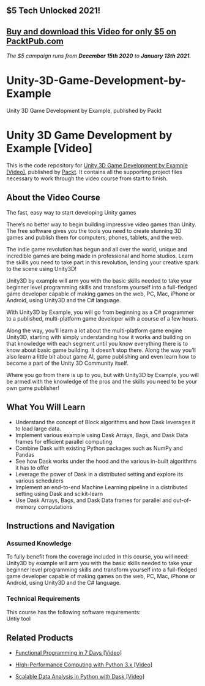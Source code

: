 ## $5 Tech Unlocked 2021!
[Buy and download this Video for only $5 on PacktPub.com](https://www.packtpub.com/product/unity-3d-game-development-by-example-video/9781849695305)
-----
*The $5 campaign         runs from __December 15th 2020__ to __January 13th 2021.__*

# Unity-3D-Game-Development-by-Example
Unity 3D Game Development by Example, published by Packt
# Unity 3D Game Development by Example [Video]
This is the code repository for [Unity 3D Game Development by Example [Video]](https://www.packtpub.com/game-development/unity-3d-game-development-example-video?utm_source=github&utm_medium=repository&utm_campaign=9781849695305), published by [Packt](https://www.packtpub.com/?utm_source=github). It contains all the supporting project files necessary to work through the video course from start to finish.
## About the Video Course
The fast, easy way to start developing Unity games

There’s no better way to begin building impressive video games than Unity. The free software gives you the tools you need to create stunning 3D games and publish them for computers, phones, tablets, and the web.

The indie game revolution has begun and all over the world, unique and incredible games are being made in professional and home studios. Learn the skills you need to take part in this revolution, lending your creative spark to the scene using Unity3D! 

Unity3D by example will arm you with the basic skills needed to take your beginner level programming skills and transform yourself into a full-fledged game developer capable of making games on the web, PC, Mac, iPhone or Android, using Unity3D and the C# language.

With Unity3D by Example, you will go from beginning as a C# programmer to a published, multi-platform game developer with a course of a few hours. 

Along the way, you’ll learn a lot about the multi-platform game engine Unity3D, starting with simply understanding how it works and building on that knowledge with each segment until you know everything there is to know about basic game building. It doesn’t stop there. Along the way you’ll also learn a little bit about game AI, game publishing and even learn how to become a part of the Unity 3D Community itself.

Where you go from there is up to you, but with Unity3D by Example, you will be armed with the knowledge of the pros and the skills you need to be your own game publisher!

<H2>What You Will Learn</H2>
<DIV class=book-info-will-learn-text>
<UL>
<LI>Understand the concept of Block algorithms and how Dask leverages it to load large data. 
<LI>Implement various example using Dask Arrays, Bags, and Dask Data frames for efficient parallel computing 
<LI>Combine Dask with existing Python packages such as NumPy and Pandas 
<LI>See how Dask works under the hood and the various in-built algorithms it has to offer 
<LI>Leverage the power of Dask in a distributed setting and explore its various schedulers 
<LI>Implement an end-to-end Machine Learning pipeline in a distributed setting using Dask and scikit-learn 
<LI>Use Dask Arrays, Bags, and Dask Data frames for parallel and out-of-memory computations </LI></UL></DIV>

## Instructions and Navigation
### Assumed Knowledge
To fully benefit from the coverage included in this course, you will need:<br/>
Unity3D by example will arm you with the basic skills needed to take your beginner level programming skills and transform yourself into a full-fledged game developer capable of making games on the web, PC, Mac, iPhone or Android, using Unity3D and the C# language.
### Technical Requirements
This course has the following software requirements:<br/>
Untiy tool

## Related Products
* [Functional Programming in 7 Days [Video]](https://www.packtpub.com/application-development/functional-programming-7-days-video?utm_source=github&utm_medium=repository&utm_campaign=9781788990295)

* [High-Performance Computing with Python 3.x [Video]](https://www.packtpub.com/application-development/high-performance-computing-python-3x-video?utm_source=github&utm_medium=repository&utm_campaign=9781789956252)

* [Scalable Data Analysis in Python with Dask [Video]](https://www.packtpub.com/web-development/scalable-data-analysis-python-dask-video?utm_source=github&utm_medium=repository&utm_campaign=9781789808926)

